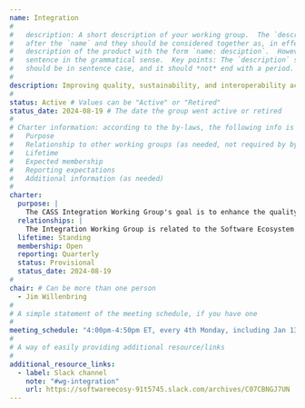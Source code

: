 ```yaml
---
name: Integration
#
#   description: A short description of your working group.  The `description` is always shown immediately 
#   after the `name` and they should be considered together as, in effect constructing a sentence-length 
#   description of the product with the form `name: desciption`.  However it does not need to be a complete 
#   sentence in the grammatical sense.  Key points: The `description` should *not* repeat the `name`, it 
#   should be in sentence case, and it should *not* end with a period.
# 
description: Improving quality, sustainability, and interoperability across the scientific software ecosystem
#
status: Active # Values can be "Active" or "Retired"
status_date: 2024-08-19 # The date the group went active or retired
#
# Charter information: according to the by-laws, the following info is expected:
#   Purpose
#   Relationship to other working groups (as needed, not required by by-laws)
#   Lifetime
#   Expected membership
#   Reporting expectations
#   Additional information (as needed)
#
charter:
  purpose: |
    The CASS Integration Working Group's goal is to enhance the quality, sustainability, efficiency, and interoperability of scientific and AI software. This happens at two levels: (1) ecosystem level – improving how different software products and communities work together (interoperability); and (2) software product level – improving individual libraries and tools within our software portfolios including programming systems, data and visualization, math libraries, tools, and workflows.  Since different product communities have unique needs and development stages, focusing on both the broader ecosystem and specific products is essential for creating a well-integrated software environment.
  relationships: |
    The Integration Working Group is related to the Software Ecosystem Working Group in that both address ecosystem-level concerns. The primary difference is that the latter is focused mostly on connecting the HPC/AI software ecosystem to the user base and improving collaboration across CASS, while the former is conerned more with issues closer to the code itself, such as CI testing at various levels. There are strong synergies where these concerns meet, such as the workflows for communicating and addressing CI failures. In addition, Integration Working Group efforts are often synergistic with the Impact Framework and User-Developer Experience (UDX) working groups.
  lifetime: Standing
  membership: Open
  reporting: Quarterly
  status: Provisional
  status_date: 2024-08-19
#
chair: # Can be more than one person
  - Jim Willenbring
#
# A simple statement of the meeting schedule, if you have one
#
meeting_schedule: "4:00pm-4:50pm ET, every 4th Monday, including Jan 13, 2025"
#
# A way of easily providing additional resource/links
#
additional_resource_links:
  - label: Slack channel
    note: "#wg-integration"
    url: https://softwareecosy-91t5745.slack.com/archives/C07CBNGJ7UN
---
```

